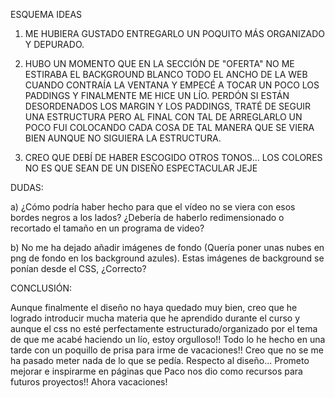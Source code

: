 ESQUEMA IDEAS

1. ME HUBIERA GUSTADO ENTREGARLO UN POQUITO MÁS ORGANIZADO Y DEPURADO.

2. HUBO UN MOMENTO QUE EN LA SECCIÓN DE "OFERTA" NO ME ESTIRABA EL BACKGROUND BLANCO TODO EL ANCHO DE LA WEB CUANDO CONTRAÍA LA VENTANA Y EMPECÉ A TOCAR UN POCO LOS PADDINGS Y FINALMENTE ME HICE UN LÍO. PERDÓN SI ESTÁN DESORDENADOS LOS MARGIN Y LOS PADDINGS, TRATÉ DE SEGUIR UNA ESTRUCTURA PERO AL FINAL CON TAL DE ARREGLARLO UN POCO FUI COLOCANDO CADA COSA DE TAL MANERA QUE SE VIERA BIEN AUNQUE NO SIGUIERA LA ESTRUCTURA.

3. CREO QUE DEBÍ DE HABER ESCOGIDO OTROS TONOS... LOS COLORES NO ES QUE SEAN DE UN DISEÑO ESPECTACULAR JEJE

DUDAS:

a) ¿Cómo podría haber hecho para que el vídeo no se viera con esos bordes negros a los lados? ¿Debería de haberlo redimensionado o recortado el tamaño en un programa de video?

b) No me ha dejado añadir imágenes de fondo (Quería poner unas nubes en png de fondo en los background azules). Estas imágenes de background se ponían desde el CSS, ¿Correcto?


CONCLUSIÓN:

Aunque finalmente el diseño no haya quedado muy bien, creo que he logrado introducir mucha materia que he aprendido durante el curso y aunque el css no esté perfectamente estructurado/organizado por el tema de que me acabé haciendo un lío, estoy orgulloso!! Todo lo he hecho en una tarde con un poquillo de prisa para irme de vacaciones!! Creo que no se me ha pasado meter nada de lo que se pedía. Respecto al diseño... Prometo mejorar e inspirarme en páginas que Paco nos dio como recursos para futuros proyectos!! Ahora vacaciones!
